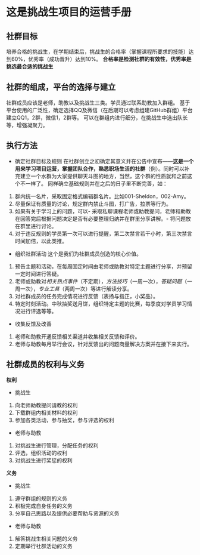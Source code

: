 # 这是挑战生项目的运营手册

## 社群目标
培养合格的挑战生，在学期结束后，挑战生的合格率（掌握课程所要求的技能）达到60%，优秀率（成功晋升）达到10%。
**合格率是检测社群的有效性，优秀率是挑选最合适的挑战生**

## 社群的组成，平台的选择与建立
社群成员应该是老师，助教以及挑战生三类。学员通过联系助教加入群组。
基于平台使用的广泛性，确定选择QQ及微信（在后期可以考虑组建GitHub群组）平台建立QQ1，2群，微信1，2群等。
可以在群组内进行细分，在挑战生中选出队长等，增强凝聚力。

## 执行方法
- 确定社群目标及规则
在社群创立之初确定其意义并在公告中宣布——**这是一个用来学习项目运营，掌握团队合作，熟悉职场生活的社群**（例）。同时可以补充建立一个水群为大家提供聊天斗图的地方，当然，这个群的性质就和之前这个不一样了。
同样确立基础规则并在之后的日子里不断完善，如：
1. 群内统一名片，采取固定格式编辑群名片。比如001-Sheldon，002-Amy。
2. 尽量保证有质量的讨论，规定群内禁止斗图，打广告，拉票等行为。
3. 如果有关于学习上的问题，可以- 采取私聊课程老师或助教提问，老师和助教在回答完后根据问题决定是否有必要整理归纳并在群里分享讲解。- 将问题放在群里进行讨论。
4. 对于违反规则的学员第一次可以进行提醒，第二次禁言若干小时，第三次禁言时间加倍，以此类推。

- 组织社群活动
这个是我们为社群成员创造的核心价值。
1. 预告主题和活动，在每周固定时间由老师或助教对特定主题进行分享，并预留一定时间进行答疑。
2. 老师或助教对*相关热点事件*（不定期），*方法技巧*（一周一次），*答疑问题*（一周一次），*专业工具*（两周一次）等进行解读分享。
3. 对社群成员的任务完成情况进行反馈（表扬与指正，小奖品）。
4. 特定时刻活动。中秋抽奖送月饼，组织特定主题的比赛，每季度对学员学习情况进行评选等等。

- 收集反馈及改善
1. 老师和助教开通反馈相关渠道并收集相关反馈和评价。
2. 老师与助教每月举行会议，针对反馈出的问题商量解决方案并在接下来实行。

## 社群成员的权利与义务

**权利**
- 挑战生
1. 向老师助教提问请教的权利
2. 下载群组内相关材料的权利
3. 参加各类活动，参与抽奖，参与评选的权利
  
- 老师与助教
1. 对挑战生进行管理，分配任务的权利
2. 评选，组织活动的权利
3. 对挑战生进行奖惩的权利
  
**义务**
- 挑战生
1. 遵守群组的规则的义务
2. 积极完成自身任务的义务
3. 分享自己思路以及提供必要帮助与资源的义务 
  
- 老师与助教
1. 解答挑战生相关问题的义务
2. 定期举行社群活动的义务
  

